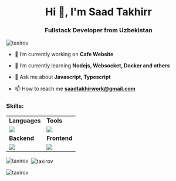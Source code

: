 

<h1 align="center">Hi 👋, I'm Saad Takhirr</h1>
<h3 align="center">Fullstack Developer from Uzbekistan</h3>
<p align="left"> <img src="https://komarev.com/ghpvc/?username=taxirov&label=Profile%20views&color=0e75b6&style=flat" alt="taxirov" /> </p>

- 🔭 I’m currently working on **Cafe Website**

- 🌱 I’m currently learning **Nodejs, Websocket, Docker and others**

- 💬 Ask me about **Javascript, Typescript**

- 📫 How to reach me **saadtakhirwork@gmail.com**


<p align="left">
</p>

<h3 align="left">Skills:</h3>
<table border="0">
 <tr>
    <td  border="0"><b>Languages</b></td>
    <td  border="0"><b>Tools</b></td>
 </tr>
 <tr>
    <td  border="0">
     <a href="https://skillicons.dev">
      <img src="https://skillicons.dev/icons?i=js,ts,cpp" />
     </a>
    </td>
    <td  border="0">
     <a href="https://skillicons.dev">
      <img src="https://skillicons.dev/icons?i=bash,git,postman,vscode,figma," />
     </a>
    </td>
 </tr>
 <tr>
    <td  border="0"><b>Backend</b></td>
    <td  border="0"><b>Frontend</b></td>
 </tr>
  <tr>
    <td  border="0">
     <a href="https://skillicons.dev">
      <img src="https://skillicons.dev/icons?i=nodejs,express,prisma,postgres" />
     </a>
    </td>
    <td  border="0">
     <a href="https://skillicons.dev">
      <img src="https://skillicons.dev/icons?i=html,css,bootstrap,tailwind,svelte" />
     </a>
    </td>
 </tr>
</table>

<p><img align="left" src="https://github-readme-stats.vercel.app/api/top-langs?username=taxirov&show_icons=true&locale=en&layout=compact" alt="taxirov" /></p>

<p>&nbsp;<img align="center" src="https://github-readme-stats.vercel.app/api?username=taxirov&show_icons=true&locale=en" alt="taxirov" /></p><br?

<p><img align="center" src="https://github-readme-streak-stats.herokuapp.com/?user=taxirov&" alt="taxirov" /></p>
